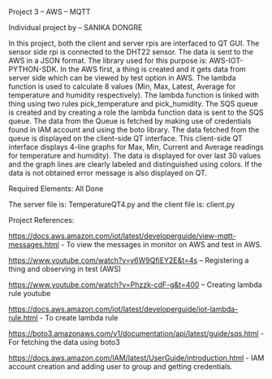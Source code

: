 Project 3 – AWS – MQTT

Individual project by – SANIKA DONGRE


In this project, both the client and server rpis are interfaced to QT GUI. The sensor side rpi is connected to the DHT22 sensor. The data is sent to the AWS in a JSON format. The library used for this purpose is: AWS-IOT-PYTHON-SDK. In the AWS first, a thing is created and it gets data from server side which can be viewed by test option in AWS. The lambda function is used to calculate 8 values (Min, Max, Latest, Average for temperature and humidity respectively). The lambda function is linked with thing using two rules pick_temperature and pick_humidity. The SQS queue is created and by creating a role the lambda function data is sent to the SQS queue. The data from the Queue is fetched by making use of credentials found in IAM account and using the boto library. The data fetched from the queue is displayed on the client-side QT interface. This client-side QT interface displays 4-line graphs for Max, Min, Current and Average readings for temperature and humidity). The data is displayed for over last 30 values and the graph lines are clearly labeled and distinguished using colors. If the data is not obtained error message is also displayed on QT.

Required Elements: All Done

The server file is: TemperatureQT4.py
and the client file is: client.py

Project References: 

https://docs.aws.amazon.com/iot/latest/developerguide/view-mqtt-messages.html - To view the messages in monitor on AWS and test in AWS. 

https://www.youtube.com/watch?v=y6W9QfiEY2E&t=4s – Registering a thing and observing in test (AWS)

https://www.youtube.com/watch?v=Phzzk-cdF-g&t=400 – Creating lambda rule youtube

https://docs.aws.amazon.com/iot/latest/developerguide/iot-lambda-rule.html - To create lambda rule

https://boto3.amazonaws.com/v1/documentation/api/latest/guide/sqs.html - For fetching the data using boto3

https://docs.aws.amazon.com/IAM/latest/UserGuide/introduction.html - IAM account creation and adding user to group and getting credentials.







